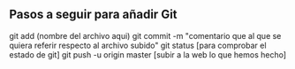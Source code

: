 ## Pasos a seguir para añadir Git ##
git add (nombre del archivo aqui)
git commit -m "comentario que al que se quiera referir respecto al archivo subido"
git status [para comprobar el estado de git]
git push -u origin master [subir a la web lo que hemos hecho]
